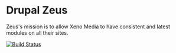 # Drupal Zeus
Zeus's mission is to allow Xeno Media to have consistent and latest modules on all their sites.


[![Build Status](http://ci.xenostaging.com:8080/job/xeno_zeus/badge/icon)](http://ci.xenostaging.com:8080/job/xeno_zeus/)
